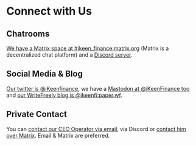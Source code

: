 # Connect with Us

## Chatrooms

[We have a Matrix space at #ikeen_finance:matrix.org](https://matrix.to/#/#ikeen_finance:matrix.org) (Matrix is a decentralized chat platform) and a [Discord server](https://discord.gg/RFf6h7JaNz).

## Social Media & Blog

[Our twitter is @iKeenfinance](https://twitter.com/iKeenfinance), we have a [Mastodon at @iKeenFinance too](https://mastodon.social/@ikeenfinance) and [our WriteFreely blog is @ikeenfi:paper.wf](https://paper.wf/ikeenfi).

## Private Contact

You can [contact our CEO Operator via email](mailto://cybertelx@protonmail.com), via Discord or [contact him over Matrix](https://matrix.to/#/@cybertelx:matrix.org). Email & Matrix are preferred.
